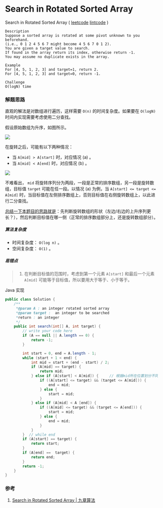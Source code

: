 # Search in Rotated Sorted Array

Search in Rotated Sorted Array  ( [leetcode]()  [lintcode](http://www.lintcode.com/en/problem/search-in-rotated-sorted-array/) )

```
Description
Suppose a sorted array is rotated at some pivot unknown to you beforehand.
(i.e., 0 1 2 4 5 6 7 might become 4 5 6 7 0 1 2).
You are given a target value to search. 
If found in the array return its index, otherwise return -1.
You may assume no duplicate exists in the array.

Example
For [4, 5, 1, 2, 3] and target=1, return 2.
For [4, 5, 1, 2, 3] and target=0, return -1.

Challenge
O(logN) time
```

### 解题思路

直观的解法是对数组进行遍历，这样需要 `O(n)` 的时间复杂度。如果要在 `O(logN)` 时间内实现需要考虑使用二分查找。

假设原始数组为升序，如图所示。

![](http://ww4.sinaimg.cn/mw690/600e6311jw1f8m0q12l21j207q05pmx6.jpg)

在旋转之后，可能有以下两种情况：

- 当 `A[mid] > A[start]` 时，对应情况 (a) 。
- 当 `A[mid] < A[end]` 时，对应情况 (b) 。

 ![](http://ww4.sinaimg.cn/mw690/600e6311jw1f8m0uxfvc6j20gg06474r.jpg)

不难看出， `mid` 将旋转序列分为两段，一段是正常的排序数组，另一段是旋转数组，目标值 `target` 可能在任一段。以情况 (a) 为例，当 `A[start] <= target <= A[mid]` 时，当目标值在左侧排序数组上，否则目标值在右侧旋转数组上，以此进行二分查找。

<u>总结一下本题目的思路就是</u>：先判断旋转数组的形状（左边/右边的上升序列更长？），然后判断目标值在哪一侧（正常的排序数组部分上，还是旋转数组部分）。

##### 算法复杂度

- 时间复杂度： `O(log n)` 。
- 空间复杂度： `O(1)` 。

##### 易错点

> 1. 在判断目标值的范围时，考虑到第一个元素 `A[start]` 和最后一个元素 `A[mid]` 可能等于目标值，所以要用大于等于、小于等于。

Java 实现

```java
public class Solution {
    /**
     *@param A : an integer rotated sorted array
     *@param target :  an integer to be searched
     *return : an integer
     */
    public int search(int[] A, int target) {
        // write your code here
        if (A == null || A.length == 0) {
            return -1;
        }

        int start = 0, end = A.length - 1;
        while (start + 1 < end) {
            int mid = start + (end - start) / 2;
            if (A[mid] == target) {
                return mid;
            } else if (A[start] < A[mid]) {     // 根据mid所在位置划分不同情况
                if ((A[start] <= target) && (target <= A[mid])) {
                    end = mid;
                } else {
                    start = mid;
                }
            } else if (A[mid] < A [end]) {
                if ((A[mid] <= target) && (target <= A[end])) {
                    start = mid;
                } else {
                    end = mid;
                }
            }
        }  // while end
        if (A[start] == target) {
            return start;
        }
        if (A[end] ==  target) {
            return end;
        }
        return -1;
    }
}
```



### 参考

1. [Search in Rotated Sorted Array | 九章算法](http://www.jiuzhang.com/solutions/search-in-rotated-sorted-array/)